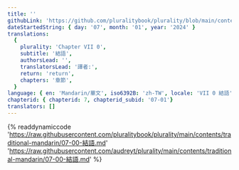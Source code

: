 ```yaml
---
title: ''
githubLink: 'https://github.com/pluralitybook/plurality/blob/main/contents/traditional-mandarin/05-07-市場.md'
dateStartedString: { day: '07', month: '01', year: '2024' }
translations:
  {
    plurality: 'Chapter VII 0',
    subtitle: '結語',
    authorsLead: '',
    translatorsLead: '譯者:',
    return: 'return',
    chapters: '章節',
  }
language: { en: 'Mandarin/華文', iso6392B: 'zh-TW', locale: 'VII 0 結語' }
chapterid: { chapterid: 7, chapterid_subid: '07-01'}
translators: []
---
```

{% readdynamiccode 'https://raw.githubusercontent.com/pluralitybook/plurality/main/contents/traditional-mandarin/07-00-結語.md' 'https://raw.githubusercontent.com/audreyt/plurality/main/contents/traditional-mandarin/07-00-結語.md' %}